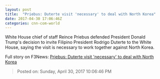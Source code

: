 ```yaml
---
layout: post
title:  "Priebus: Duterte visit 'necessary' to deal with North Korea"
date: 2017-04-30 17:06:46Z
categories: cnn-com-world
---
```


White House chief of staff Reince Priebus defended President Donald Trump's decision to invite Filipino President Rodrigo Duterte to the White House, saying the visit is necessary to work together against North Korea.


Full story on F3News: [Priebus: Duterte visit 'necessary' to deal with North Korea](http://www.f3nws.com/n/4JknnF)

> Posted on: Sunday, April 30, 2017 10:06:46 PM
